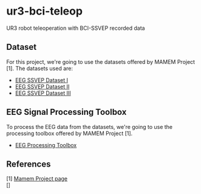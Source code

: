 # ur3-bci-teleop
UR3 robot teleoperation with BCI-SSVEP recorded data

## Dataset
For this project, we're going to use the datasets offered by MAMEM Project [1]. The datasets used are:
* [EEG SSVEP Dataset I](https://figshare.com/articles/dataset/MAMEM_EEG_SSVEP_Dataset_I_256_channels_11_subjects_5_frequencies_/2068677)
* [EEG SSVEP Dataset II](https://figshare.com/articles/dataset/MAMEM_EEG_SSVEP_Dataset_II_256_channels_11_subjects_5_frequencies_presented_simultaneously_/3153409)
* [EEG SSVEP Dataset III](https://figshare.com/articles/dataset/MAMEM_EEG_SSVEP_Dataset_III_14_channels_11_subjects_5_frequencies_presented_simultaneously_/3413851)

## EEG Signal Processing Toolbox
To process the EEG data from the datasets, we're going to use the processing toolbox offered by MAMEM Project [1].
* [EEG Processing Toolbox](https://github.com/MAMEM/eeg-processing-toolbox)

## References
[1] [Mamem Project page](https://www.mamem.eu/) \
[]